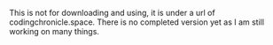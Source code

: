 This is not for downloading and using, it is under a url of codingchronicle.space. There is no completed version yet as I am still working on many things.
